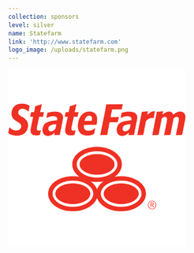 ```yaml
---
collection: sponsors
level: silver
name: Statefarm
link: 'http://www.statefarm.com'
logo_image: /uploads/statefarm.png
---
```



![](/uploads/versions/statefarm---x----360-360x---.png)